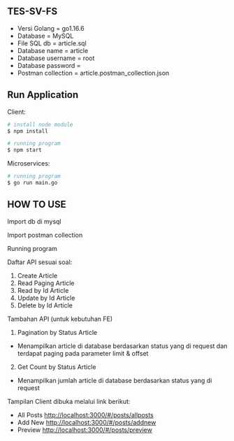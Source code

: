 TES-SV-FS
---------

* Versi Golang = go1.16.6
* Database = MySQL
* File SQL db = article.sql
* Database name = article
* Database username = root
* Database password =
* Postman collection = article.postman_collection.json

Run Application
---------------

Client:
``` bash
# install node module
$ npm install

# running program
$ npm start
```

Microservices:
``` bash
# running program
$ go run main.go
```

HOW TO USE
----------
Import db di mysql

Import postman collection

Running program

Daftar API sesuai soal:
1. Create Article
2. Read Paging Article
3. Read by Id Article
4. Update by Id Article
5. Delete by Id Article

Tambahan API (untuk kebutuhan FE)
1. Pagination by Status Article
* Menampilkan article di database berdasarkan status yang di request dan terdapat paging pada parameter limit & offset
2. Get Count by Status Article
* Menampilkan jumlah article di database berdasarkan status yang di request

Tampilan Client dibuka melalui link berikut:
* All Posts <http://localhost:3000/#/posts/allposts>
* Add New <http://localhost:3000/#/posts/addnew>
* Preview <http://localhost:3000/#/posts/preview>
